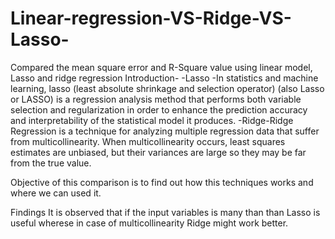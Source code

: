 # Linear-regression-VS-Ridge-VS-Lasso-
Compared the mean square error and R-Square value using linear model, Lasso and ridge regression
Introduction-
-Lasso -In statistics and machine learning, lasso (least absolute shrinkage and selection operator) (also Lasso or LASSO) is a regression analysis method that performs both variable selection and regularization in order to enhance the prediction accuracy and interpretability of the statistical model it produces.
-Ridge-Ridge Regression is a technique for analyzing multiple regression data that suffer from multicollinearity. When multicollinearity occurs, least squares estimates are unbiased, but their variances are large so they may be far from the true value.

Objective of this comparison is to find out how this techniques works and where we can used it.

Findings
It is observed that if the input variables is many than than Lasso is useful wherese in case of multicollinearity Ridge might work better.
